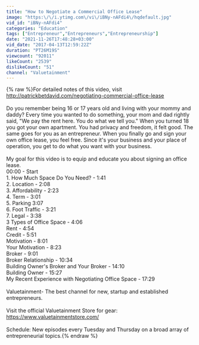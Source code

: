 ```yaml
---
title: "How to Negotiate a Commercial Office Lease"
image: "https:\/\/i.ytimg.com\/vi\/iBNy-nAFdi4\/hqdefault.jpg"
vid_id: "iBNy-nAFdi4"
categories: "Education"
tags: ["Entrepreneur","Entrepreneurs","Entrepreneurship"]
date: "2021-11-26T17:48:28+03:00"
vid_date: "2017-04-13T12:59:22Z"
duration: "PT26M19S"
viewcount: "92011"
likeCount: "2539"
dislikeCount: "51"
channel: "Valuetainment"
---
```

{% raw %}For detailed notes of this video, visit <a rel="nofollow" target="blank" href="http://patrickbetdavid.com/negotiating-commercial-office-lease">http://patrickbetdavid.com/negotiating-commercial-office-lease</a><br /><br />Do you remember being 16 or 17 years old and living with your mommy and daddy? Every time you wanted to do something, your mom and dad rightly said, &quot;We pay the rent here. You do what we tell you.&quot; When you turned 18 you got your own apartment. You had privacy and freedom, it felt good. The same goes for you as an entrepreneur. When you finally go and sign your own office lease, you feel free. Since it's your business and your place of operation, you get to do what you want with your business.<br /><br />My goal for this video is to equip and educate you about signing an office lease. <br />00:00 - Start<br />1. How Much Space Do You Need? - 1:41<br />2. Location - 2:08<br />3. Affordability - 2:23<br />4. Term - 3:01<br />5. Parking  3:07<br />6. Foot Traffic - 3:21<br />7. Legal - 3:38<br />3 Types of Office Space - 4:06<br />Rent - 4:54<br />Credit - 5:51<br />Motivation - 8:01<br />Your Motivation - 8:23<br />Broker - 9:01<br />Broker Relationship - 10:34<br />Building Owner's Broker and Your Broker - 14:10<br />Building Owner - 15:27<br />My Recent Experience with Negotiating Office Space - 17:29<br /><br />Valuetainment- The best channel for new, startup and established entrepreneurs. <br /><br />Visit the official Valuetainment Store for gear: <a rel="nofollow" target="blank" href="https://www.valuetainmentstore.com/">https://www.valuetainmentstore.com/</a><br /><br />Schedule: New episodes every Tuesday and Thursday on a broad array of entrepreneurial topics.{% endraw %}
